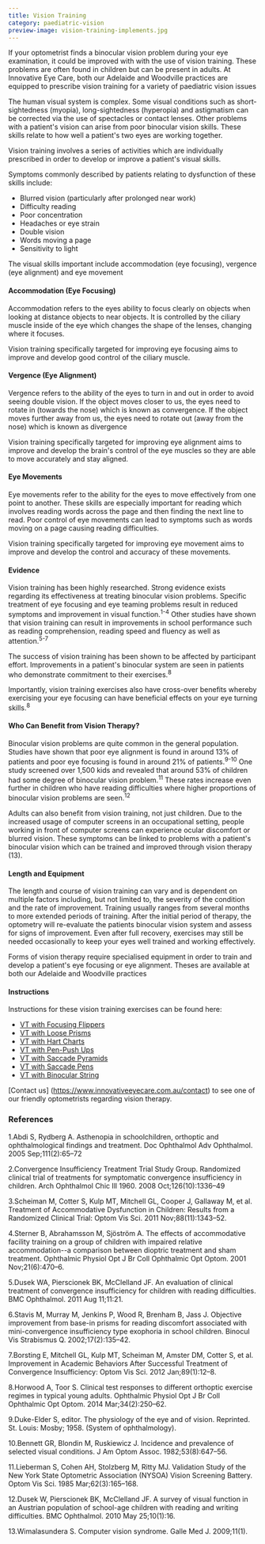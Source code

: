 ```yaml
---
title: Vision Training
category: paediatric-vision
preview-image: vision-training-implements.jpg
---
```

<div class="employee-heading">

<p>If your optometrist finds a binocular vision problem during your eye examination, it could be improved with with the use of vision training. These problems are often found in children but can be present in adults. At Innovative Eye Care, both our Adelaide and Woodville practices are equipped to prescribe vision training for a variety of paediatric vision issues

<p>The human visual system is complex. Some visual conditions such as short-sightedness (myopia), long-sightedness (hyperopia) and astigmatism can be corrected via the use of spectacles or contact lenses. Other problems with a patient's vision can arise from poor binocular vision skills. These skills relate to how well a patient's two eyes are working together.

Vision training involves a series of activities which are individually prescribed in order to develop or improve a patient's visual skills.

Symptoms commonly described by patients relating to dysfunction of these skills include:

* Blurred vision (particularly after prolonged near work)
* Difficulty reading
* Poor concentration
* Headaches or eye strain
* Double vision
* Words moving a page
* Sensitivity to light

The visual skills important include accommodation (eye focusing), vergence (eye alignment) and eye movement

#### Accommodation (Eye Focusing)

Accommodation refers to the eyes ability to focus clearly on objects when looking at distance objects to near objects. It is controlled by the ciliary muscle inside of the eye which changes the shape of the lenses, changing where it focuses.

Vision training specifically targeted for improving eye focusing aims to improve and develop good control of the ciliary muscle.

#### Vergence (Eye Alignment)

Vergence refers to the ability of the eyes to turn in and out in order to avoid seeing double vision. If the object moves closer to us, the eyes need to rotate in (towards the nose) which is known as convergence. If the object moves further away from us, the eyes need to rotate out (away from the nose) which is known as divergence

Vision training specifically targeted for improving eye alignment aims to improve and develop the brain's control of the eye muscles so they are able to move accurately and stay aligned.

#### Eye Movements

Eye movements refer to the ability for the eyes to move effectively from one point to another. These skills are especially important for reading which involves reading words across the page and then finding the next line to read. Poor control of eye movements can lead to symptoms such as words moving on a page causing reading difficulties.

Vision training specifically targeted for improving eye movement aims to improve and develop the control and accuracy of these movements.

#### Evidence

Vision training has been highly researched. Strong evidence exists regarding its effectiveness at treating binocular vision problems. Specific treatment of eye focusing and eye teaming problems result in reduced symptoms and improvement in visual function.<sup>1-4</sup> Other studies have shown that vision training can result in improvements in school performance such as reading comprehension, reading speed and fluency as well as attention.<sup>5-7</sup>

The success of vision training has been shown to be affected by participant effort. Improvements in a patient's binocular system are seen in patients who demonstrate commitment to their exercises.<sup>8</sup>

Importantly, vision training exercises also have cross-over benefits whereby exercising your eye focusing can have beneficial effects on your eye turning skills.<sup>8</sup>

#### Who Can Benefit from Vision Therapy?

Binocular vision problems are quite common in the general population. Studies have shown that poor eye alignment is found in around 13% of patients and poor eye focusing is found in around 21% of patients.<sup>9-10</sup> One study screened over 1,500 kids and revealed that around 53% of children had some degree of binocular vision problem.<sup>11</sup> These rates increase even further in children who have reading difficulties where higher proportions of binocular vision problems are seen.<sup>12</sup>

Adults can also benefit from vision training, not just children. Due to the increased usage of computer screens in an occupational setting, people working in front of computer screens can experience ocular discomfort or blurred vision. These symptoms can be linked to problems with a patient's binocular vision which can be trained and improved through vision therapy (13).

#### Length and Equipment

The length and course of vision training can vary and is dependent on multiple factors including, but not limited to, the severity of the condition and the rate of improvement. Training usually ranges from several months to more extended periods of training. After the initial period of therapy, the optometry will re-evaluate the patients binocular vision system and assess for signs of improvement. Even after full recovery, exercises may still be needed occasionally to keep your eyes well trained and working effectively.

Forms of vision therapy require specialised equipment in order to train and develop a patient's eye focusing or eye alignment. Theses are available at both our Adelaide and Woodville practices

#### Instructions

Instructions for these vision training exercises can be found here:

* [VT with Focusing Flippers](https://innovativeeyecare.com.au/patient-resources/vision-training-with-focusing-flippers/) 
* [VT with Loose Prisms](https://innovativeeyecare.com.au/patient-resources/vision-training-with-loose-prisms/) 
* [VT with Hart Charts](https://innovativeeyecare.com.au/patient-resources/vision-training-with-hart-charts/) 
* [VT with Pen-Push Ups](https://innovativeeyecare.com.au/patient-resources/vision-training-push-up-exercises/) 
* [VT with Saccade Pyramids](https://innovativeeyecare.com.au/patient-resources/vision-training-with-saccade-pyramids/) 
* [VT with Saccade Pens](https://innovativeeyecare.com.au/patient-resources/vision-training-with-saccade-pens/) 
* [VT with Binocular String](https://innovativeeyecare.com.au/patient-resources/vision-training-with-binocular-string/)

[Contact us] (<https://www.innovativeeyecare.com.au/contact>) to see one of our friendly optometrists regarding vision therapy.

### References

1.Abdi S, Rydberg A. Asthenopia in schoolchildren, orthoptic and ophthalmological findings and treatment. Doc Ophthalmol Adv Ophthalmol. 2005 Sep;111(2):65–72

2.Convergence Insufficiency Treatment Trial Study Group. Randomized clinical trial of treatments for symptomatic convergence insufficiency in children. Arch Ophthalmol Chic Ill 1960. 2008 Oct;126(10):1336–49

3.Scheiman M, Cotter S, Kulp MT, Mitchell GL, Cooper J, Gallaway M, et al. Treatment of Accommodative Dysfunction in Children: Results from a Randomized Clinical Trial: Optom Vis Sci. 2011 Nov;88(11):1343–52.

4.Sterner B, Abrahamsson M, Sjöström A. The effects of accommodative facility training on a group of children with impaired relative accommodation--a comparison between dioptric treatment and sham treatment. Ophthalmic Physiol Opt J Br Coll Ophthalmic Opt Optom. 2001 Nov;21(6):470–6.

5.Dusek WA, Pierscionek BK, McClelland JF. An evaluation of clinical treatment of convergence insufficiency for children with reading difficulties. BMC Ophthalmol. 2011 Aug 11;11:21.

6.Stavis M, Murray M, Jenkins P, Wood R, Brenham B, Jass J. Objective improvement from base-in prisms for reading discomfort associated with mini-convergence insufficiency type exophoria in school children. Binocul Vis Strabismus Q. 2002;17(2):135–42.

7.Borsting E, Mitchell GL, Kulp MT, Scheiman M, Amster DM, Cotter S, et al. Improvement in Academic Behaviors After Successful Treatment of Convergence Insufficiency: Optom Vis Sci. 2012 Jan;89(1):12–8.

8.Horwood A, Toor S. Clinical test responses to different orthoptic exercise regimes in typical young adults. Ophthalmic Physiol Opt J Br Coll Ophthalmic Opt Optom. 2014 Mar;34(2):250–62.

9.Duke-Elder S, editor. The physiology of the eye and of vision. Reprinted. St. Louis: Mosby; 1958. (System of ophthalmology).

10.Bennett GR, Blondin M, Ruskiewicz J. Incidence and prevalence of selected visual conditions. J Am Optom Assoc. 1982;53(8):647–56.

11.Lieberman S, Cohen AH, Stolzberg M, Ritty MJ. Validation Study of the New York State Optometric Association (NYSOA) Vision Screening Battery. Optom Vis Sci. 1985 Mar;62(3):165–168.

12.Dusek W, Pierscionek BK, McClelland JF. A survey of visual function in an Austrian population of school-age children with reading and writing difficulties. BMC Ophthalmol. 2010 May 25;10(1):16.

13.Wimalasundera S. Computer vision syndrome. Galle Med J. 2009;11(1).

<!--EndFragment-->